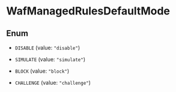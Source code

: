 

# WafManagedRulesDefaultMode

## Enum


* `DISABLE` (value: `"disable"`)

* `SIMULATE` (value: `"simulate"`)

* `BLOCK` (value: `"block"`)

* `CHALLENGE` (value: `"challenge"`)



